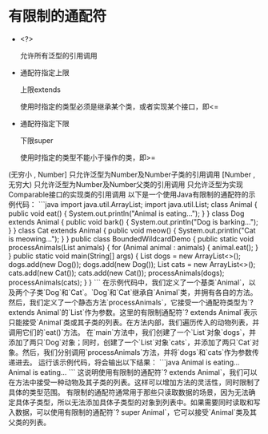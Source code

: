 # 有限制的通配符

- \<?>

  允许所有泛型的引用调用

- 通配符指定上限

  上限extends

  使用时指定的类型必须是继承某个类，或者实现某个接口，即\<=

- 通配符指定下限

  下限super

  使用时指定的类型不能小于操作的类，即>=

<? extends Number> (无穷小 , Number]
只允许泛型为Number及Number子类的引用调用
<? super Number> [Number , 无穷大)
只允许泛型为Number及Number父类的引用调用
<? extends Comparable>
只允许泛型为实现Comparable接口的实现类的引用调用

以下是一个使用Java有限制的通配符的示例代码：

```java
import java.util.ArrayList;
import java.util.List;

class Animal {
    public void eat() {
        System.out.println("Animal is eating...");
    }
}

class Dog extends Animal {
    public void bark() {
        System.out.println("Dog is barking...");
    }
}

class Cat extends Animal {
    public void meow() {
        System.out.println("Cat is meowing...");
    }
}

public class BoundedWildcardDemo {
    public static void processAnimals(List<? extends Animal> animals) {
        for (Animal animal : animals) {
            animal.eat();
        }
    }

    public static void main(String[] args) {
        List<Dog> dogs = new ArrayList<>();
        dogs.add(new Dog());
        dogs.add(new Dog());

        List<Cat> cats = new ArrayList<>();
        cats.add(new Cat());
        cats.add(new Cat());

        processAnimals(dogs);
        processAnimals(cats);
    }
}
```

在示例代码中，我们定义了一个基类`Animal`，以及两个子类`Dog`和`Cat`。`Dog`和`Cat`继承自`Animal`类，并拥有各自的方法。

然后，我们定义了一个静态方法`processAnimals`，它接受一个通配符类型为`? extends Animal`的`List`作为参数。这里的有限制通配符`? extends Animal`表示只能接受`Animal`类或其子类的列表。在方法内部，我们遍历传入的动物列表，并调用它们的`eat()`方法。

在`main`方法中，我们创建了一个`List<Dog>`对象`dogs`，并添加了两只`Dog`对象；同时，创建了一个`List<Cat>`对象`cats`，并添加了两只`Cat`对象。然后，我们分别调用`processAnimals`方法，并将`dogs`和`cats`作为参数传递进去。

运行该示例代码，将会输出以下结果：

```java
Animal is eating...
Animal is eating...
```

这说明使用有限制的通配符`? extends Animal`，我们可以在方法中接受一种动物及其子类的列表。这样可以增加方法的灵活性，同时限制了具体的类型范围。

有限制的通配符通常用于那些只读取数据的场景，因为无法确定具体子类型，所以无法添加具体子类型的对象到列表中。如果需要同时读取和写入数据，可以使用有限制的通配符`? super Animal`，它可以接受`Animal`类及其父类的列表。
